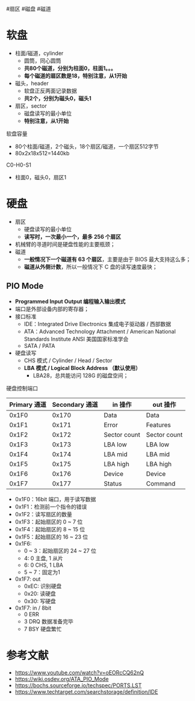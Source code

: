 #扇区 #磁盘 #磁道
# 软盘
- 柱面/磁道，cylinder
	- 圆筒，同心圆筒
	- **共80个磁道，分别为柱面0，柱面1。。。**
	- **每个磁道的扇区数是18，特别注意，从1开始**
- 磁头，header
	- 软盘正反两面记录数据
	- **共2个，分别为磁头0，磁头1** 
- 扇区，sector
	- 磁盘读写的最小单位
	- **特别注意，从1开始**

软盘容量
- 80个柱面/磁道，2个磁头，18个扇区/磁道，一个扇区512字节
- 80x2x18x512=1440kb

C0-H0-S1
- 柱面0，磁头0，扇区1

# 硬盘
- 扇区
	- 硬盘读写的最小单位
	- **读写时，一次最小一个，最多 256 个扇区**
- 机械臂的寻道时间是硬盘性能的主要瓶颈；
- 磁道
	- **一般情况下一个磁道有 63 个扇区**，主要是由于 BIOS 最大支持这么多；
	- **磁道从外侧计数**，所以一般情况下 C 盘的读写速度最快；

## PIO Mode
- **Programmed Input Output 编程输入输出模式**
- 端口是外部设备内部的寄存器；
- 接口标准
	- IDE：Integrated Drive Electronics 集成电子驱动器 / 西部数据
	- ATA：Advanced Technology Attachment  / American National Standards Institute ANSI 美国国家标准学会
	- SATA / PATA
-  硬盘读写
	- CHS 模式 / Cylinder / Head / Sector
	- **LBA 模式 / Logical Block Address （默认使用）**
		- LBA28，总共能访问 128G 的磁盘空间；

硬盘控制端口  

| Primary 通道            | Secondary 通道 | in 操作      | out 操作     |
| ----------------------- | -------------- | ------------ | ------------ |
| 0x1F0                   | 0x170          | Data         | Data         |
| 0x1F1                   | 0x171          | Error        | Features     |
| 0x1F2                   | 0x172          | Sector count | Sector count |
| 0x1F3                   | 0x173          | LBA low      | LBA low      |
| 0x1F4                   | 0x174          | LBA mid      | LBA mid      |
| 0x1F5                   | 0x175          | LBA high     | LBA high     |
| 0x1F6                   | 0x176          | Device       | Device       |
| 0x1F7                   | 0x177          | Status       | Command      |

- 0x1F0：16bit 端口，用于读写数据
- 0x1F1：检测前一个指令的错误
- 0x1F2：读写扇区的数量
- 0x1F3：起始扇区的 0 ~ 7 位
- 0x1F4：起始扇区的 8 ~ 15 位
- 0x1F5：起始扇区的 16 ~ 23 位
- 0x1F6:
    - 0 ~ 3：起始扇区的 24 ~ 27 位
    - 4: 0 主盘, 1 从片
    - 6: 0 CHS, 1 LBA
    - 5 ~ 7：固定为1
- 0x1F7: out
    - 0xEC: 识别硬盘
    - 0x20: 读硬盘
    - 0x30: 写硬盘
- 0x1F7: in / 8bit
    - 0 ERR
    - 3 DRQ 数据准备完毕
    - 7 BSY 硬盘繁忙

# 参考文献
- <https://www.youtube.com/watch?v=oEORcCQ62nQ>
- <https://wiki.osdev.org/ATA_PIO_Mode>
- <https://bochs.sourceforge.io/techspec/PORTS.LST>
- <https://www.techtarget.com/searchstorage/definition/IDE>
